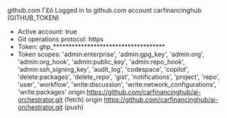 github.com
  Γ£ô Logged in to github.com account carfinancinghub (GITHUB_TOKEN)
  - Active account: true
  - Git operations protocol: https
  - Token: ghp_************************************
  - Token scopes: 'admin:enterprise', 'admin:gpg_key', 'admin:org', 'admin:org_hook', 'admin:public_key', 'admin:repo_hook', 'admin:ssh_signing_key', 'audit_log', 'codespace', 'copilot', 'delete:packages', 'delete_repo', 'gist', 'notifications', 'project', 'repo', 'user', 'workflow', 'write:discussion', 'write:network_configurations', 'write:packages'
origin	https://github.com/carfinancinghub/ai-orchestrator.git (fetch)
origin	https://github.com/carfinancinghub/ai-orchestrator.git (push)
